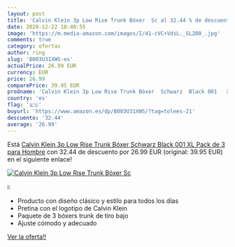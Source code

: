 ```yaml
---
layout: post
title: 'Calvin Klein 3p Low Rise Trunk Bóxer  Sc al 32.44 % de descuento'
date: 2020-12-22 18:40:55
image: 'https://m.media-amazon.com/images/I/41-cVC+VdsL._SL200_.jpg'
comments: true
category: ofertas
author: ring
slug: 'B003U31XWS-es'
actualPrice: 26.99 EUR
currency: EUR
price: 26.99
comparePrice: 39.95 EUR
prodname: 'Calvin Klein 3p Low Rise Trunk Bóxer  Schwarz  Black 001   XL  Pack de 3  para Hombre'
country: 'es'
flag: '🇪🇸'
buyurl: 'https://www.amazon.es/dp/B003U31XWS/?tag=tolees-21'
descuento: '32.44'
average: '26.99'
---
```


Está [Calvin Klein 3p Low Rise Trunk Bóxer  Schwarz  Black 001   XL  Pack de 3  para Hombre](https://www.amazon.es/dp/B003U31XWS/?tag=tolees-21) con 32.44 de descuento por 26.99 EUR (original: 39.95 EUR) en el siguiente enlace!

[![Calvin Klein 3p Low Rise Trunk Bóxer  Sc](https://m.media-amazon.com/images/I/41-cVC+VdsL._SL200_.jpg)](https://www.amazon.es/dp/B003U31XWS/?tag=tolees-21)

ℹ️:

- Producto con diseño clásico y estilo para todos los días
- Pretina con el logotipo de Calvin Klein
- Paquete de 3 bóxers trunk de tiro bajo
- Ajuste cómodo y adecuado

[Ver la oferta!!](https://www.amazon.es/dp/B003U31XWS/?tag=tolees-21)
